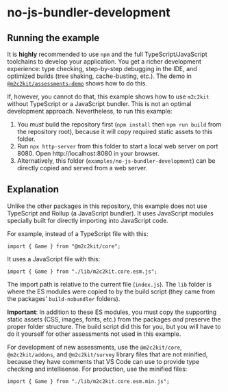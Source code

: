 # no-js-bundler-development

## Running the example

It is **highly** recommended to use `npm` and the full TypeScript/JavaScript toolchains to develop your application. You get a richer development experience: type checking, step-by-step debugging in the IDE, and optimized builds (tree shaking, cache-busting, etc.). The demo in [`@m2c2kit/assessments-demo`](../../packages/assessments-demo) shows how to do this.

If, however, you cannot do that, this example shows how to use `m2c2kit` without TypeScript or a JavaScript bundler. This is not an optimal development approach. Nevertheless, to run this example:

1. You _must_ build the repository first (`npm install` then `npm run build` from the repository root), because it will copy required static assets to this folder.
2. Run `npx http-server` from this folder to start a local web server on port 8080. Open http://localhost:8080 in your browser.
3. Alternatively, this folder (`examples/no-js-bundler-development`) can be directly copied and served from a web server.

## Explanation

Unlike the other packages in this repository, this example does not use TypeScript and Rollup (a JavaScript bundler). It uses JavaScript modules specially built for directly importing into JavaScript code.

For example, instead of a TypeScript file with this:

```
import { Game } from "@m2c2kit/core";
```

It uses a JavaScript file with this:

```
import { Game } from "./lib/m2c2kit.core.esm.js";
```

The import path is relative to the current file (`index.js`). The `lib` folder is where the ES modules were copied to by the build script (they came from the packages' `build-nobundler` folders).

**Important**: In addition to these ES modules, you must copy the supporting static assets (CSS, images, fonts, etc.) from the packages _and_ preserve the proper folder structure. The build script did this for you, but you will have to do it yourself for other assessments not used in this example.

For development of new assessments, use the `@m2c2kit/core`, `@m2c2kit/addons`, and `@m2c2kit/survey` library files that are not minified, because they have comments that VS Code can use to provide type checking and intellisense. For production, use the minified files:

```
import { Game } from "./lib/m2c2kit.core.esm.min.js";
```
